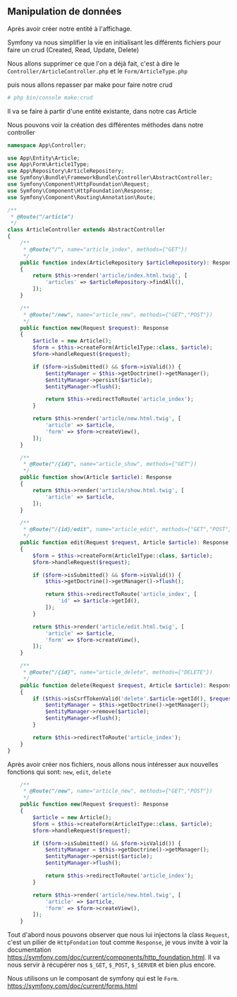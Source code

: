 ## Manipulation de données 

Après avoir créer notre entité à l'affichage.


Symfony va nous simplifier la vie en initialisant les différents fichiers pour faire un crud (Created, Read, Update, Delete)

Nous allons supprimer ce que l'on a déjà fait, c'est à dire le `Controller/ArticleController.php` et le `Form/ArticleType.php`

puis nous allons repasser par make pour faire notre crud

```bash
# php bin/console make:crud
```

Il va se faire à partir d'une entité existante, dans notre cas Article

Nous pouvons voir la création des différentes méthodes dans notre controller

```php
namespace App\Controller;

use App\Entity\Article;
use App\Form\Article1Type;
use App\Repository\ArticleRepository;
use Symfony\Bundle\FrameworkBundle\Controller\AbstractController;
use Symfony\Component\HttpFoundation\Request;
use Symfony\Component\HttpFoundation\Response;
use Symfony\Component\Routing\Annotation\Route;

/**
 * @Route("/article")
 */
class ArticleController extends AbstractController
{
    /**
     * @Route("/", name="article_index", methods={"GET"})
     */
    public function index(ArticleRepository $articleRepository): Response
    {
        return $this->render('article/index.html.twig', [
            'articles' => $articleRepository->findAll(),
        ]);
    }

    /**
     * @Route("/new", name="article_new", methods={"GET","POST"})
     */
    public function new(Request $request): Response
    {
        $article = new Article();
        $form = $this->createForm(Article1Type::class, $article);
        $form->handleRequest($request);

        if ($form->isSubmitted() && $form->isValid()) {
            $entityManager = $this->getDoctrine()->getManager();
            $entityManager->persist($article);
            $entityManager->flush();

            return $this->redirectToRoute('article_index');
        }

        return $this->render('article/new.html.twig', [
            'article' => $article,
            'form' => $form->createView(),
        ]);
    }

    /**
     * @Route("/{id}", name="article_show", methods={"GET"})
     */
    public function show(Article $article): Response
    {
        return $this->render('article/show.html.twig', [
            'article' => $article,
        ]);
    }

    /**
     * @Route("/{id}/edit", name="article_edit", methods={"GET","POST"})
     */
    public function edit(Request $request, Article $article): Response
    {
        $form = $this->createForm(Article1Type::class, $article);
        $form->handleRequest($request);

        if ($form->isSubmitted() && $form->isValid()) {
            $this->getDoctrine()->getManager()->flush();

            return $this->redirectToRoute('article_index', [
                'id' => $article->getId(),
            ]);
        }

        return $this->render('article/edit.html.twig', [
            'article' => $article,
            'form' => $form->createView(),
        ]);
    }

    /**
     * @Route("/{id}", name="article_delete", methods={"DELETE"})
     */
    public function delete(Request $request, Article $article): Response
    {
        if ($this->isCsrfTokenValid('delete'.$article->getId(), $request->request->get('_token'))) {
            $entityManager = $this->getDoctrine()->getManager();
            $entityManager->remove($article);
            $entityManager->flush();
        }

        return $this->redirectToRoute('article_index');
    }
}

```


Après avoir créer nos fichiers, nous allons nous intéresser aux nouvelles fonctions qui sont: `new`, `edit`, `delete`

```php
	/**
     * @Route("/new", name="article_new", methods={"GET","POST"})
     */
    public function new(Request $request): Response
    {
        $article = new Article();
        $form = $this->createForm(Article1Type::class, $article);
        $form->handleRequest($request);

        if ($form->isSubmitted() && $form->isValid()) {
            $entityManager = $this->getDoctrine()->getManager();
            $entityManager->persist($article);
            $entityManager->flush();

            return $this->redirectToRoute('article_index');
        }

        return $this->render('article/new.html.twig', [
            'article' => $article,
            'form' => $form->createView(),
        ]);
    }
```

Tout d'abord nous pouvons observer que nous lui injectons la class `Request`, c'est un pilier de `HttpFondation` tout comme `Response`, je vous invite à voir la documentation <https://symfony.com/doc/current/components/http_foundation.html>.
Il va nous servir à récupérer nos `$_GET`, `$_POST`, `$_SERVER` et bien plus encore.

Nous utilisons un le composant de symfony qui est le `Form`. <https://symfony.com/doc/current/forms.html>